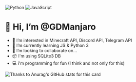 ![Python](https://img.shields.io/badge/-Python-%230075a8?logo=python&logoColor=white&style=flat-square)
![JavaScript](https://img.shields.io/badge/-JavaScript-%23e9d54c?logo=javascript&logoColor=white&style=flat-square)
# 👋 Hi, I’m @GDManjaro
- 👀 I’m interested in Minecraft API, Discord API, Telegram API
- 🌱 I’m currently learning JS & Python 3
- 💞️ I’m looking to collaborate on...
- 📦 I'm using SQLite3 DB
- 💻 i'm programming for fun (I think and not only for this)

![Thanks to Anurag's GitHub stats for this card](https://github-readme-stats.vercel.app/api?username=GDManjaro)
<!---
GDManjaro/GDManjaro is a ✨ special ✨ repository because its `README.md` (this file) appears on your GitHub profile.
You can click the Preview link to take a look at your changes.
--->
